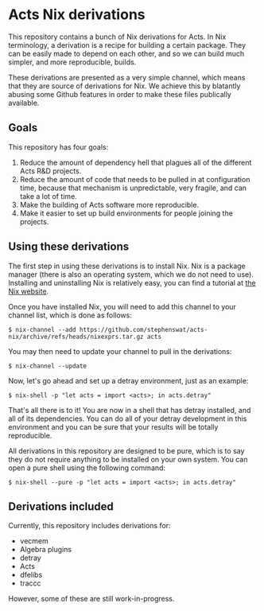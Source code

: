 # Acts Nix derivations

This repository contains a bunch of Nix derivations for Acts. In Nix
terminology, a derivation is a recipe for building a certain package. They can
be easily made to depend on each other, and so we can build much simpler, and
more reproducible, builds.

These derivations are presented as a very simple channel, which means that they
are source of derivations for Nix. We achieve this by blatantly abusing some
Github features in order to make these files publically available.

## Goals

This repository has four goals:

1. Reduce the amount of dependency hell that plagues all of the different Acts
   R&D projects.
2. Reduce the amount of code that needs to be pulled in at configuration time,
   because that mechanism is unpredictable, very fragile, and can take a lot of
   time.
3. Make the building of Acts software more reproducible.
4. Make it easier to set up build environments for people joining the projects.

## Using these derivations

The first step in using these derivations is to install Nix. Nix is a package
manager (there is also an operating system, which we do not need to use).
Installing and uninstalling Nix is relatively easy, you can find a tutorial at
[the Nix website](https://nixos.org/download.html).

Once you have installed Nix, you will need to add this channel to your channel
list, which is done as follows:

```
$ nix-channel --add https://github.com/stephenswat/acts-nix/archive/refs/heads/nixexprs.tar.gz acts
```

You may then need to update your channel to pull in the derivations:

```
$ nix-channel --update
```

Now, let's go ahead and set up a detray environment, just as an example:

```
$ nix-shell -p "let acts = import <acts>; in acts.detray"
```

That's all there is to it! You are now in a shell that has detray installed,
and all of its dependencies. You can do all of your detray development in this
environment and you can be sure that your results will be totally reproducible.

All derivations in this repository are designed to be pure, which is to say
they do not require anything to be installed on your own system. You can open a
pure shell using the following command:

```
$ nix-shell --pure -p "let acts = import <acts>; in acts.detray"
```

## Derivations included

Currently, this repository includes derivations for:

* vecmem
* Algebra plugins
* detray
* Acts
* dfelibs
* traccc

However, some of these are still work-in-progress.
